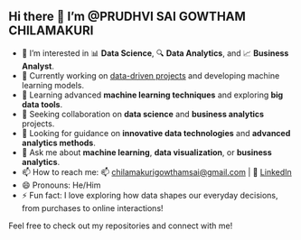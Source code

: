 ## Hi there 👋 I’m @PRUDHVI SAI GOWTHAM CHILAMAKURI

- 👀 I’m interested in 📊 **Data Science**, 🔍 **Data Analytics**, and 📈 **Business Analyst**.
- 🔭 Currently working on [data-driven projects](https://github.com/Sai-gowtham1998) and developing machine learning models.
- 🌱 Learning advanced **machine learning techniques** and exploring **big data tools**.
- 👯 Seeking collaboration on **data science** and **business analytics** projects.
- 🤔 Looking for guidance on **innovative data technologies** and **advanced analytics methods**.
- 💬 Ask me about **machine learning**, **data visualization**, or **business analytics**.
- 📫 How to reach me: 📫 [chilamakurigowthamsai@gmail.com](mailto:chilamakurigowthamsai@gmail.com) | 🔗 [LinkedIn](https://www.linkedin.com/in/prudhvi-sai-gowtham-chilamakuri)
- 😄 Pronouns: He/Him
- ⚡ Fun fact: I love exploring how data shapes our everyday decisions, from purchases to online interactions!

Feel free to check out my repositories and connect with me!

